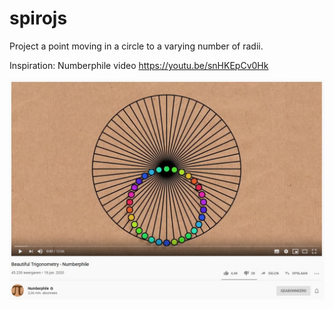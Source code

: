 # spirojs
Project a point moving in a circle to a varying number of radii.

Inspiration: Numberphile video https://youtu.be/snHKEpCv0Hk

![numberphile](numberphile.jpg)
